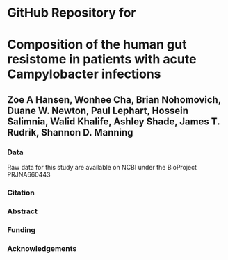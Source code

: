 # GitHub Repository for
# Composition of the human gut resistome in patients with acute Campylobacter infections

## Zoe A Hansen, Wonhee Cha, Brian Nohomovich, Duane W. Newton, Paul Lephart, Hossein Salimnia, Walid Khalife, Ashley Shade, James T. Rudrik, Shannon D. Manning

### Data
Raw data for this study are available on NCBI under the BioProject PRJNA660443

### Citation 


### Abstract


### Funding


### Acknowledgements
